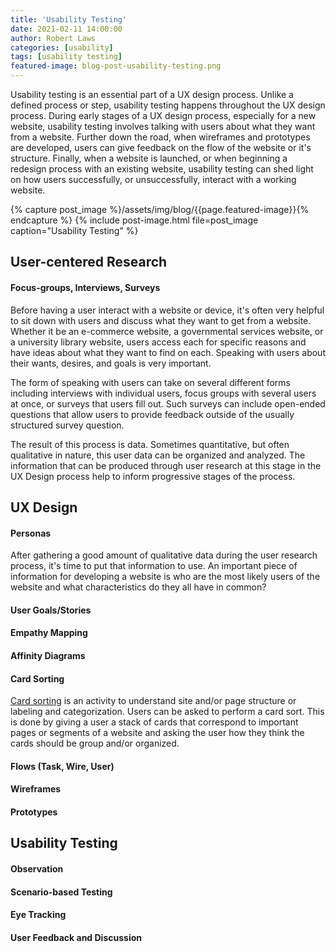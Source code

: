```yaml
---
title: 'Usability Testing'
date: 2021-02-11 14:00:00
author: Robert Laws
categories: [usability]
tags: [usability testing]
featured-image: blog-post-usability-testing.png
---
```


Usability testing is an essential part of a UX design process. Unlike a defined process or step, usability testing happens throughout the UX design process.<!-- more --> During early stages of a UX design process, especially for a new website, usability testing involves talking with users about what they want from a website. Further down the road, when wireframes and prototypes are developed, users can give feedback on the flow of the website or it's structure. Finally, when a website is launched, or when beginning a redesign process with an existing website, usability testing can shed light on how users successfully, or unsuccessfully, interact with a working website.

{% capture post_image %}/assets/img/blog/{{page.featured-image}}{% endcapture %}
{% include post-image.html file=post_image caption="Usability Testing" %}

## User-centered Research

#### Focus-groups, Interviews, Surveys

Before having a user interact with a website or device, it's often very helpful to sit down with users and discuss what they want to get from a website. Whether it be an e-commerce website, a governmental services website, or a university library website, users access each for specific reasons and have ideas about what they want to find on each. Speaking with users about their wants, desires, and goals is very important.

The form of speaking with users can take on several different forms including interviews with individual users, focus groups with several users at once, or surveys that users fill out. Such surveys can include open-ended questions that allow users to provide feedback outside of the usually structured survey question.

The result of this process is data. Sometimes quantitative, but often qualitative in nature, this user data can be organized and analyzed. The information that can be produced through user research at this stage in the UX Design process help to inform progressive stages of the process.

## UX Design

#### Personas

After gathering a good amount of qualitative data during the user research process, it's time to put that information to use. An important piece of information for developing a website is who are the most likely users of the website and what characteristics do they all have in common?

#### User Goals/Stories

#### Empathy Mapping

#### Affinity Diagrams

#### Card Sorting

[Card sorting](https://www.usability.gov/how-to-and-tools/methods/card-sorting.html) is an activity to understand site and/or page structure or labeling and categorization. Users can be asked to perform a card sort. This is done by giving a user a stack of cards that correspond to important pages or segments of a website and asking the user how they think the cards should be group and/or organized.

#### Flows (Task, Wire, User)

#### Wireframes

#### Prototypes

## Usability Testing

#### Observation

#### Scenario-based Testing

#### Eye Tracking

#### User Feedback and Discussion
